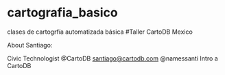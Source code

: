 # cartografia_basico
clases de cartogrfía automatizada básica
#Taller CartoDB Mexico

About Santiago:

Civic Technologist @CartoDB
santiago@cartodb.com
@namessanti
Intro a CartoDB
